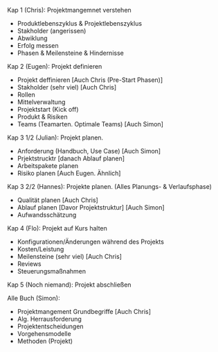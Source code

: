 Kap 1 (Chris): 
Projektmangemnet verstehen
- Produktlebenszyklus & Projektlebenszyklus
- Stakholder (angerissen)
- Abwiklung
- Erfolg messen
- Phasen & Meilensteine & Hindernisse

Kap 2 (Eugen):
Projekt definieren
- Projekt deffinieren [Auch Chris (Pre-Start Phasen)]
- Stakholder (sehr viel) [Auch Chris]
- Rollen
- Mittelverwaltung
- Projektstart (Kick off)
- Produkt & Risiken
- Teams (Teamarten. Optimale Teams) [Auch Simon]

Kap 3 1/2 (Julian):
Projekt planen.
- Anforderung (Handbuch, Use Case) [Auch Simon]
- Prjektstrucktr [danach Ablauf planen]
- Arbeitspakete planen
- Risiko planen [Auch Eugen. Ähnlich]

Kap 3 2/2 (Hannes):
Projekte planen.
(Alles Planungs- & Verlaufsphase)
- Qualität planen [Auch Chris]
- Ablauf planen [Davor Projektstruktur] [Auch Simon]
- Aufwandsschätzung

Kap 4 (Flo):
Projekt auf Kurs halten
- Konfigurationen/Änderungen während des Projekts
- Kosten/Leistung
- Meilensteine (sehr viel) [Auch Chris]
- Reviews
- Steuerungsmaßnahmen

Kap 5 (Noch niemand):
Projekt abschließen

Alle Buch (Simon):
- Projektmangement Grundbegriffe [Auch Chris]
- Alg. Herrausforderung
- Projektentscheidungen
- Vorgehensmodelle
- Methoden (Projekt)
